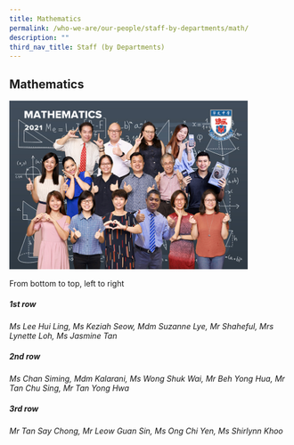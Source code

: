 ```yaml
---
title: Mathematics
permalink: /who-we-are/our-people/staff-by-departments/math/
description: ""
third_nav_title: Staff (by Departments)
---
```

## Mathematics

<img src="/images/Mathematics.jpg" style="width:85%">

From bottom to top, left to right  
  
##### 1st&nbsp;row

_Ms Lee Hui Ling, Ms Keziah Seow, Mdm Suzanne Lye, Mr Shaheful, Mrs Lynette Loh, Ms Jasmine Tan_  

##### 2nd&nbsp;row

_Ms Chan Siming, Mdm Kalarani, Ms Wong Shuk Wai, Mr Beh Yong Hua, Mr Tan Chu Sing, Mr Tan Yong Hwa_  

##### 3rd&nbsp;row

_Mr Tan Say Chong, Mr Leow Guan Sin, Ms Ong Chi Yen, Ms Shirlynn Khoo_